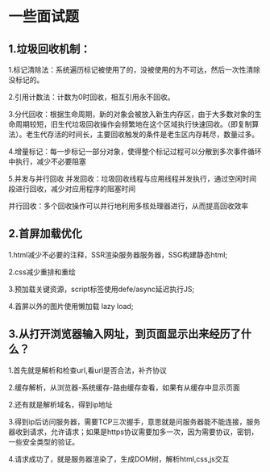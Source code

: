 # 一些面试题
## 1.垃圾回收机制：

1.标记清除法：系统遍历标记被使用了的，没被使用的为不可达，然后一次性清除没标记的。

2.引用计数法：计数为0时回收，相互引用永不回收。

3.分代回收：根据生命周期，新的对象会被放入新生内存区，由于大多数对象的生命周期较短，旧生代垃圾回收操作会频繁地在这个区域执行快速回收。（即复制算法）。老生代存活的时间长，主要回收触发的条件是老生区内存耗尽，数量过多。

4.增量标记：每一步标记一部分对象，使得整个标记过程可以分散到多次事件循环中执行，减少不必要阻塞

5.并发与并行回收
并发回收：垃圾回收线程与应用线程并发执行，通过空闲时间段进行回收，减少对应用程序的阻塞时间

并行回收：多个回收操作可以并行地利用多核处理器进行，从而提高回收效率

## 2.首屏加载优化
1.html减少不必要的注释，SSR渲染服务器服务器，SSG构建静态html;

2.css减少重排和重绘

3.预加载关键资源，script标签使用defe/async延迟执行JS;

4.首屏以外的图片使用懒加载 lazy load;

## 3.从打开浏览器输⼊⽹址，到⻚⾯显示出来经历了什么？
1.首先就是解析和检查url,看url是否合法，补齐协议

2.缓存解析，从浏览器-系统缓存-路由缓存查看，如果有从缓存中显示页面

2.还有就是解析域名，得到ip地址

3.得到ip后访问服务器，需要TCP三次握手，意思就是问服务器能不能连接，服务器收到请求，允许请求；如果是https协议需要加多一次，因为需要协议，密钥，一些安全类型的验证。

4.请求成功了，就是服务器渲染了，生成DOM树，解析html,css,js交互
